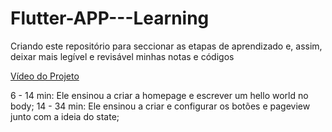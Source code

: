 # Flutter-APP---Learning
Criando este repositório para seccionar as etapas de aprendizado e, assim, deixar mais legível e revisável minhas notas e códigos



[Vídeo do Projeto](https://www.youtube.com/watch?v=lxSaD7jbsxM)

6 - 14 min: Ele ensinou a criar a homepage e escrever um hello world no body;
14 - 34 min: Ele ensinou a criar e configurar os botões e pageview junto com a ideia do state;
